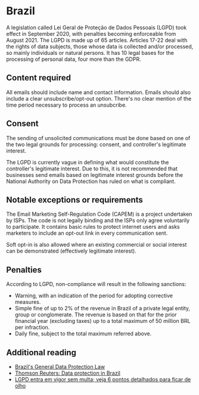 # Brazil
A legislation called Lei Geral de Proteção de Dados Pessoais (LGPD) took effect in September 2020, with penalties becoming enforceable from August 2021. The LGPD is made up of 65 articles. Articles 17-22 deal with the rights of data subjects, those whose data is collected and/or processed, so mainly individuals or natural persons. It has 10 legal bases for the processing of personal data, four more than the GDPR.

## Content required
All emails should include name and contact information. Emails should also include a clear unsubscribe/opt-out option. There's no clear mention of the time period necessary to process an unsubcribe.

## Consent
The sending of unsolicited communications must be done based on one of the two legal grounds for processing: consent, and controller's legitimate interest.

The LGPD is currently vague in defining what would constitute the controller's legitimate interest. Due to this, it is not recommended that businesses send emails based on legitimate interest grounds before the National Authority on Data Protection has ruled on what is compliant.

## Notable exceptions or requirements
The Email Marketing Self-Regulation Code (CAPEM) is a project undertaken by ISPs. The code is not legally binding and the ISPs only agree voluntarily to participate. It contains basic rules to protect internet users and asks marketers to include an opt-out link in every communication sent.

Soft opt-in is also allowed where an existing commercial or social interest can be demonstrated (effectively legitimate interest).

## Penalties
According to LGPD, non-compliance will result in the following sanctions:
- Warning, with an indication of the period for adopting corrective measures.
- Simple fine of up to 2% of the revenue in Brazil of a private legal entity, group or conglomerate. The revenue is based on that for the prior financial year (excluding taxes) up to a total maximum of 50 million BRL per infraction.
- Daily fine, subject to the total maximum referred above.

## Additional reading
- [Brazil's General Data Protection Law](https://usercentrics.com/knowledge-hub/brazil-lgpd-general-data-protection-law-overview/)
- [Thomson Reuters: Data protection in Brazil](https://uk.practicallaw.thomsonreuters.com/4-520-1732)
- [LGPD entra em vigor sem multa; veja 6 pontos detalhados para ficar de olho](https://www.uol.com.br/tilt/noticias/redacao/2020/09/19/lgpd-entra-em-vigor-sem-ter-fiscalizacao-ativa-ou-multa-entenda-o-que-muda.htm?cmpid=copiaecola)
